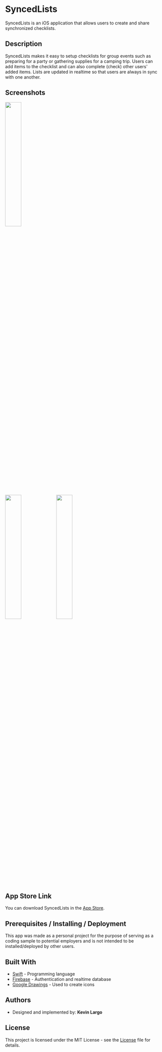 # SyncedLists

SyncedLists is an iOS application that allows users to create and share synchronized checklists.

## Description

SyncedLists makes it easy to setup checklists for group events such as preparing for a party or gathering supplies for a camping trip. Users can add items to the checklist and can also complete (check) other users' added items. Lists are updated in realtime so that users are always in sync with one another.

## Screenshots
<img src="https://krlargo.github.io/SyncedLists/Lists%20Screenshot.png" width="32%"><div width="1%"/> <img src="https://krlargo.github.io/SyncedLists/Items%20Screenshot.png" width="32%"> <img src="https://krlargo.github.io/SyncedLists/Invites%20Screenshot.png" width="32%">

## App Store Link

You can download SyncedLists in the [App Store](https://itunes.apple.com/us/app/syncedlists/id1297076425?mt=8).

## Prerequisites / Installing / Deployment

This app was made as a personal project for the purpose of serving as a coding sample to potential employers and is not intended to be installed/deployed by other users.

## Built With

* [Swift](https://developer.apple.com/swift/) - Programming language
* [Firebase](https://firebase.google.com/) - Authentication and realtime database
* [Google Drawings](https://chrome.google.com/webstore/detail/google-drawings/mkaakpdehdafacodkgkpghoibnmamcme?hl=en-US) - Used to create icons

## Authors

* Designed and implemented by: **Kevin Largo**

## License

This project is licensed under the MIT License - see the [License](License.txt) file for details.

